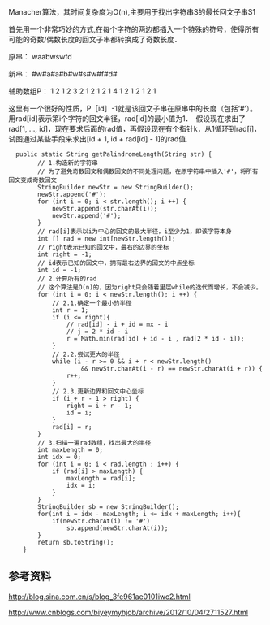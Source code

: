 Manacher算法，其时间复杂度为O(n),主要用于找出字符串S的最长回文子串S1

首先用一个非常巧妙的方式,在每个字符的两边都插入一个特殊的符号，使得所有可能的奇数/偶数长度的回文子串都转换成了奇数长度．

原串：    waabwswfd

新串：   #w#a#a#b#w#s#w#f#d#

辅助数组P：  1 2 1 2 3 2 1 2 1 2 1 4 1 2 1 2 1 2 1

这里有一个很好的性质，P［id］-1就是该回文子串在原串中的长度（包括‘#’）。用rad[id]表示第i个字符的回文半径，rad[id]的最小值为1．　假设现在求出了rad[1, ..., id]，现在要求后面的rad值，再假设现在有个指针k，从1循环到rad[i]，试图通过某些手段来求出[id + 1, id + rad[id] - 1]的rad值.

	  public static String getPalindromeLength(String str) {
	        // 1.构造新的字符串
	        // 为了避免奇数回文和偶数回文的不同处理问题，在原字符串中插入'#'，将所有回文变成奇数回文
	        StringBuilder newStr = new StringBuilder();
	        newStr.append('#');
	        for (int i = 0; i < str.length(); i ++) {
	            newStr.append(str.charAt(i));
	            newStr.append('#');
	        }
	        // rad[i]表示以i为中心的回文的最大半径，i至少为1，即该字符本身
	        int [] rad = new int[newStr.length()];
	        // right表示已知的回文中，最右的边界的坐标
	        int right = -1;
	        // id表示已知的回文中，拥有最右边界的回文的中点坐标
	        int id = -1;
	        // 2.计算所有的rad
	        // 这个算法是O(n)的，因为right只会随着里层while的迭代而增长，不会减少。
	        for (int i = 0; i < newStr.length(); i ++) {
	            // 2.1.确定一个最小的半径
	            int r = 1;
	            if (i <= right){
	            	// rad[id] - i + id = mx - i
	            	// j = 2 * id - i 
	                r = Math.min(rad[id] + id - i , rad[2 * id - i]);
	            }
	            // 2.2.尝试更大的半径
	            while (i - r >= 0 && i + r < newStr.length() 
	            		&& newStr.charAt(i - r) == newStr.charAt(i + r)) {
	                r++;
	            }
	            // 2.3.更新边界和回文中心坐标
	            if (i + r - 1 > right) {
	                right = i + r - 1;
	                id = i;
	            }
	            rad[i] = r;
	        }
	        // 3.扫描一遍rad数组，找出最大的半径
	        int maxLength = 0;
	        int idx = 0;
	        for (int i = 0; i < rad.length ; i++) {
	            if (rad[i] > maxLength) {
	                maxLength = rad[i];
	                idx = i;
	            }
	        }
	        StringBuilder sb = new StringBuilder();
	        for(int i = idx - maxLength; i <= idx + maxLength; i++){
	        	if(newStr.charAt(i) != '#')
	        		sb.append(newStr.charAt(i));
	        }
	        return sb.toString();
	    }


## 参考资料
http://blog.sina.com.cn/s/blog_3fe961ae0101iwc2.html

http://www.cnblogs.com/biyeymyhjob/archive/2012/10/04/2711527.html
